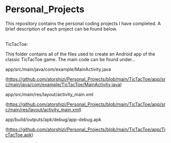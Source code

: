# Personal_Projects
This repository contains the personal coding projects I have completed. A brief description of each project can be found below.
<br /><br />

TicTacToe:

This folder contains all of the files used to create an Android app of the classic TicTacToe game. The main code can be found under...


app/src/main/java/com/example/MainActivity.java

(https://github.com/atorshizi/Personal_Projects/blob/main/TicTacToe/app/src/main/java/com/example/TicTacToe/MainActivity.java)


app/src/main/res/layout/activity_main.xml 

(https://github.com/atorshizi/Personal_Projects/blob/main/TicTacToe/app/src/main/res/layout/activity_main.xml)


app/build/outputs/apk/debug/app-debug.apk

(https://github.com/atorshizi/Personal_Projects/blob/main/TicTacToe/app/TicTacToe.apk)
